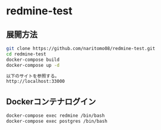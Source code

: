 # redmine-test

## 展開方法

```bash
git clone https://github.com/naritomo08/redmine-test.git
cd redmine-test
docker-compose build
docker-compose up -d

以下のサイトを参照する。
http://localhost:33000
```

## Dockerコンテナログイン

```bash
docker-compose exec redmine /bin/bash
docker-compose exec postgres /bin/bash
```
